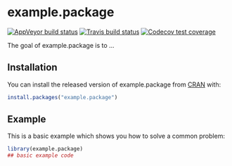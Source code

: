 
# example.package

<!-- badges: start -->
[![AppVeyor build status](https://ci.appveyor.com/api/projects/status/github/significantstats/example.package?branch=master&svg=true)](https://ci.appveyor.com/project/significantstats/example.package)
[![Travis build status](https://travis-ci.com/significantstats/example.package.svg?branch=master)](https://travis-ci.com/significantstats/example.package)
[![Codecov test coverage](https://codecov.io/gh/significantstats/example.package/branch/master/graph/badge.svg)](https://codecov.io/gh/significantstats/example.package?branch=master)
<!-- badges: end -->

The goal of example.package is to ...

## Installation

You can install the released version of example.package from [CRAN](https://CRAN.R-project.org) with:

``` r
install.packages("example.package")
```

## Example

This is a basic example which shows you how to solve a common problem:

``` r
library(example.package)
## basic example code
```


